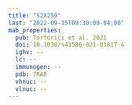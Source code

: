 ```yaml
---
title: "S2X259"
last: "2022-09-15T09:30:00-04:00"
mab_properties:
  pub: Tortorici et al. 2021
  doi: 10.1038/s41586-021-03817-4
  ighv: --
  lc: --
  immunogen: -- 
  pdb: 7RA8
  vhnuc: --
  vlnuc: --
---
```

